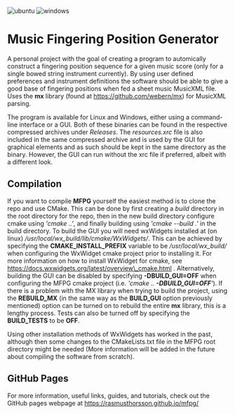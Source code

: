 ![ubuntu](https://github.com/rasmusthorsson/mfpg/actions/workflows/merge-ubuntu.yml/badge.svg)
![windows](https://github.com/rasmusthorsson/mfpg/actions/workflows/merge-windows.yml/badge.svg)

# Music Fingering Position Generator

A personal project with the goal of creating a program to automically construct a 
fingering position sequence for a given	music score (only for a single bowed string 
instrument currently). By using user defined preferences and instrument definitions 
the software should be able to give a good base of fingering positions when fed a 
sheet music MusicXML file. Uses the **mx** library (found at 
https://github.com/webern/mx) for MusicXML parsing.

The program is available for Linux and Windows, either using a 
command-line interface or a GUI. Both of these binaries can be found in the respective
compressed archives under <i>Releases</i>. The <i>resources.xrc</i> file is also
included in the same compressed archive and is used by the GUI for graphical 
elements and as such should be kept in the same directory as the binary. However, 
the GUI can run without the xrc file if preferred, albeit with a different look.

## Compilation

If you want to compile <b>MFPG</b> yourself the easiest method is to clone the
repo and use CMake. This can be done by first creating a <i>build</i> directory in 
the root directory for the repo, then in the new build directory configure cmake using 
<i>'cmake ..'</i>, and finally building using <i>'cmake --build .'</i> in the build 
directory. To build the GUI you will need wxWidgets installed at (on linux) 
<i>/usr/local/wx_build/lib/cmake/WxWidgets/</i>. This can be achieved by specifying
the <b>CMAKE_INSTALL_PREFIX</b> variable to be <i>/usr/local/wx_build/</i> when 
configuring the WxWidget cmake project prior to installing it. For more information 
on how to install WxWidget for cmake, see 
https://docs.wxwidgets.org/latest/overview\_cmake.html . Alternatively, building the
GUI can be disabled by specifying <b>-DBUILD_GUI=OFF</b> when configuring the MFPG
cmake project (i.e. <i>'cmake .. <b>-DBUILD_GUI=OFF</b>'</i>). If there is a problem
with the MX library when trying to build the project, using the <b>REBUILD_MX</b>
(in the same way as the <b>BUILD_GUI</b> option previously mentioned) option can
be turned on to rebuild the entire **mx** library, this is a lengthy process. Tests
can also be turned off by specifying the <b>BUILD_TESTS</b> to be <b>OFF</b>.

Using other installation methods of WxWidgets has worked in the past, although then
some changes to the CMakeLists.txt file in the MFPG root directory might be needed 
(More information will be added in the future about compiling the software from scratch).

## GitHub Pages

For more information, useful links, guides, and tutorials, check out the GitHub pages 
webpage at https://rasmusthorsson.github.io/mfpg/
